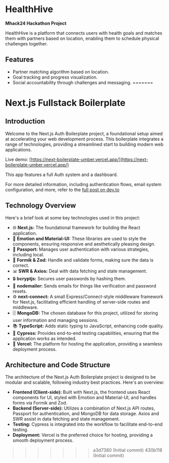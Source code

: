 # HealthHive

**Mhack24 Hackathon Project**

HealthHive is a platform that connects users with health goals and matches them with partners based on location, enabling them to schedule physical challenges together.

## Features

- Partner matching algorithm based on location.
- Goal tracking and progress visualization.
- Social accountability through challenges and messaging.
=======
# Next.js Fullstack Boilerplate

## Introduction

Welcome to the Next.js Auth Boilerplate project, a foundational setup aimed at accelerating your web development process. This boilerplate integrates a range of technologies, providing a streamlined start to building modern web applications.

Live demo: [https://next-boilerplate-umber.vercel.app/](https://next-boilerplate-umber.vercel.app/)

This app features a full Auth system and a dashboard.

For more detailed information, including authentication flows, email system configuration, and more, refer to the [full post on dev.to](LINK_TO_DEVTO_POST)

## Technology Overview

Here's a brief look at some key technologies used in this project:

- 🌐 **Next.js:** The foundational framework for building the React application.
- 💅 **Emotion and Material-UI:** These libraries are used to style the components, ensuring responsive and aesthetically pleasing design.
- 🔐 **Passport:** Manages user authentication with various strategies, including local.
- 📝 **Formik & Zod:** Handle and validate forms, making sure the data is correct.
- 📊 **SWR & Axios:** Deal with data fetching and state management.
- 🔒 **bcryptjs:** Secures user passwords by hashing them.
- 📧 **nodemailer:** Sends emails for things like verification and password resets.
- ⚙️ **next-connect:** A small Express/Connect-style middleware framework for Next.js, facilitating efficient handling of server-side routes and middleware.
- 🗄️ **MongoDB:** The chosen database for this project, utilized for storing user information and managing sessions.
- 📚 **TypeScript:** Adds static typing to JavaScript, enhancing code quality.
- 🧪 **Cypress:** Provides end-to-end testing capabilities, ensuring that the application works as intended.
- 🚀 **Vercel:** The platform for hosting the application, providing a seamless deployment process.

## Architecture and Code Structure

The architecture of the Next.js Auth Boilerplate project is designed to be modular and scalable, following industry best practices. Here's an overview:

- **Frontend (Client-side):** Built with Next.js, the frontend uses React components for UI, styled with Emotion and Material-UI, and handles forms via Formik and Zod.
- **Backend (Server-side):** Utilizes a combination of Next.js API routes, Passport for authentication, and MongoDB for data storage. Axios and SWR assist in data fetching and state management.
- **Testing:** Cypress is integrated into the workflow to facilitate end-to-end testing.
- **Deployment:** Vercel is the preferred choice for hosting, providing a smooth deployment process.
>>>>>>> a3d7380 (Initial commit)
>>>>>>> 430b118 (Initial commit)
